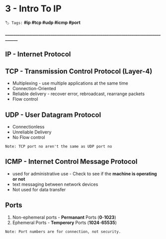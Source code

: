 # 3 - Intro To IP

`🏷️ Tags:` **\#ip \#tcp \#udp \#icmp \#port**

**\_\_\_\_\_\_\_\_\_\_\_\_\_\_\_\_\_\_\_\_\_\_\_\_\_\_\_\_\_\_\_\_\_\_\_\_\_\_\_\_\_\_\_\_\_\_\_\_\_\_\_\_\_\_\_\_\_\_\_\_\_\_\_\_\_\_\_\_\_\_\_\_\_\_\_\_\_\_\_\_\_**

## IP - Internet Protocol

## TCP -  **Transmission Control Protocol \(Layer-4\)**

* Multiplexing - use multiple applications at the same time
* Connection-Oriented
* Reliable delivery - recover error, rebroadcast, rearrange packets
* Flow control

## UDP - User Datagram Protocol

* Connectionless
* Unreliable Delivery
* No Flow control

`Note: TCP port no aren't the same as UDP port no`

## ICMP -  **Internet Control Message Protocol**

* used for administrative use - Check to see if the **machine is operating or not**
* text messaging between network devices
* Not used for data transfer

## Ports

1. Non-ephemeral ports - **Permanant** Ports \(**0**-**1023**\)
2. Ephemeral Ports - **Temperory** Ports \(**1024**-**65535**\)

`Note: Port numbers are for connection, not security.`

